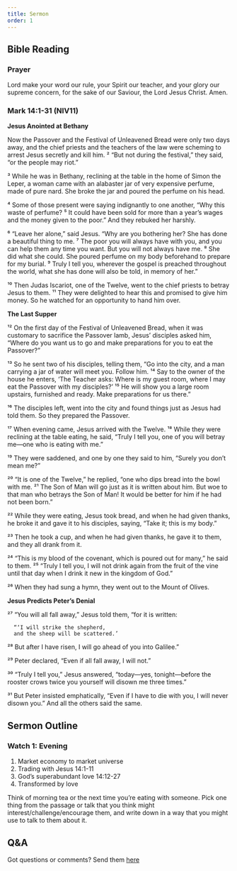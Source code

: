 ```yaml
---
title: Sermon 
order: 1
---
```


## Bible Reading

### Prayer
Lord make your word our rule, your Spirit our teacher, and your glory our supreme concern, for the sake of our Saviour, the Lord Jesus Christ. Amen.

### Mark 14:1-31 (NIV11)

**Jesus Anointed at Bethany**

Now the Passover and the Festival of Unleavened Bread were only two days away, and the chief priests and the teachers of the law were scheming to arrest Jesus secretly and kill him. ² “But not during the festival,” they said, “or the people may riot.”

³ While he was in Bethany, reclining at the table in the home of Simon the Leper, a woman came with an alabaster jar of very expensive perfume, made of pure nard. She broke the jar and poured the perfume on his head.

⁴ Some of those present were saying indignantly to one another, “Why this waste of perfume? ⁵ It could have been sold for more than a year’s wages and the money given to the poor.” And they rebuked her harshly.

⁶ “Leave her alone,” said Jesus. “Why are you bothering her? She has done a beautiful thing to me. ⁷ The poor you will always have with you, and you can help them any time you want. But you will not always have me. ⁸ She did what she could. She poured perfume on my body beforehand to prepare for my burial. ⁹ Truly I tell you, wherever the gospel is preached throughout the world, what she has done will also be told, in memory of her.”

¹⁰ Then Judas Iscariot, one of the Twelve, went to the chief priests to betray Jesus to them. ¹¹ They were delighted to hear this and promised to give him money. So he watched for an opportunity to hand him over.

**The Last Supper**

¹² On the first day of the Festival of Unleavened Bread, when it was customary to sacrifice the Passover lamb, Jesus’ disciples asked him, “Where do you want us to go and make preparations for you to eat the Passover?”

¹³ So he sent two of his disciples, telling them, “Go into the city, and a man carrying a jar of water will meet you. Follow him. ¹⁴ Say to the owner of the house he enters, ‘The Teacher asks: Where is my guest room, where I may eat the Passover with my disciples?’ ¹⁵ He will show you a large room upstairs, furnished and ready. Make preparations for us there.”

¹⁶ The disciples left, went into the city and found things just as Jesus had told them. So they prepared the Passover.

¹⁷ When evening came, Jesus arrived with the Twelve. ¹⁸ While they were reclining at the table eating, he said, “Truly I tell you, one of you will betray me—one who is eating with me.”

¹⁹ They were saddened, and one by one they said to him, “Surely you don’t mean me?”

²⁰ “It is one of the Twelve,” he replied, “one who dips bread into the bowl with me. ²¹ The Son of Man will go just as it is written about him. But woe to that man who betrays the Son of Man! It would be better for him if he had not been born.”

²² While they were eating, Jesus took bread, and when he had given thanks, he broke it and gave it to his disciples, saying, “Take it; this is my body.”

²³ Then he took a cup, and when he had given thanks, he gave it to them, and they all drank from it.

²⁴ “This is my blood of the covenant, which is poured out for many,” he said to them. ²⁵ “Truly I tell you, I will not drink again from the fruit of the vine until that day when I drink it new in the kingdom of God.”

²⁶ When they had sung a hymn, they went out to the Mount of Olives.

**Jesus Predicts Peter’s Denial**

²⁷ “You will all fall away,” Jesus told them, “for it is written:

      “‘I will strike the shepherd,
      and the sheep will be scattered.’ 

²⁸ But after I have risen, I will go ahead of you into Galilee.”

²⁹ Peter declared, “Even if all fall away, I will not.”

³⁰ “Truly I tell you,” Jesus answered, “today—yes, tonight—before the rooster crows twice you yourself will disown me three times.”

³¹ But Peter insisted emphatically, “Even if I have to die with you, I will never disown you.” And all the others said the same.



## Sermon Outline
### Watch 1: Evening

1. Market economy to market universe 
2. Trading with Jesus 14:1-11
3. God’s superabundant love 14:12-27 
4. Transformed by love 
 
Think of morning tea or the next time you’re eating with someone. Pick one thing from the passage or talk that you think might interest/challenge/encourage them, and write down in a way that you might use to talk to them about it. 


## Q&A
Got questions or comments? Send them [here](https://tinyurl.com/SGHACQuestionsAnswers)
